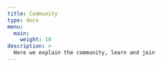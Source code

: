 ```yaml
---
title: Community
type: docs
menu:
  main:
    weight: 10
description: >
  Here we explain the community, learn and join
---
```


<!--add blocks of content here to add more sections to the community page -->

